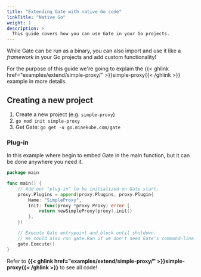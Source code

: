 ```yaml
---
title: "Extending Gate with native Go code"
linkTitle: "Native Go"
weight: 1
description: >
  This guide covers how you can use Gate in your Go projects.
---
```


While Gate can be run as a binary, you can also import and use it like a _framework_ in your Go projects
and add custom functionality!

For the purpose of this guide we're going to explain the
{{< ghlink href="examples/extend/simple-proxy/" >}}simple-proxy{{< /ghlink >}}
example in more details.

## Creating a new project

1. Create a new project (e.g. `simple-proxy`)
2. `go mod init simple-proxy`
3. Get Gate: `go get -u go.minekube.com/gate`

### Plug-in

In this example where begin to embed Gate in the main function, but it can be done anywhere you need it.

```go
package main

func main() {
	// Add our "plug-in" to be initialized on Gate start.
	proxy.Plugins = append(proxy.Plugins, proxy.Plugin{
		Name: "SimpleProxy",
		Init: func(proxy *proxy.Proxy) error {
			return newSimpleProxy(proxy).init()
		},
	})

	// Execute Gate entrypoint and block until shutdown.
	// We could also run gate.Run if we don't need Gate's command-line.
	gate.Execute()
}
```

Refer to **{{< ghlink href="examples/extend/simple-proxy/" >}}simple-proxy{{< /ghlink >}}** to see all code!